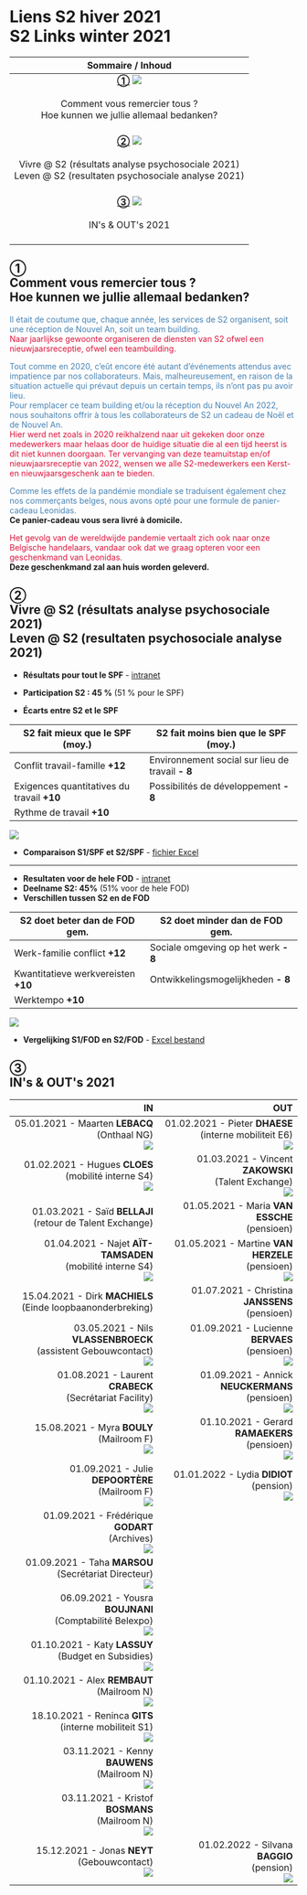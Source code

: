 <link rel="stylesheet" href="S2.css">

# Liens S2 hiver 2021<br>S2 Links winter 2021

| Sommaire / Inhoud |
| :---: |
|  [**&#9312;**](https://newdevprojects.github.io/publicinfo/S2/winter_2021.html#comment-vous-remercier-tous-hoe-kunnen-we-jullie-allemaal-bedanken) ![](click.gif)<br>&nbsp;<br>Comment vous remercier tous ?<br>Hoe kunnen we jullie allemaal bedanken?<br>&nbsp; |
|  [**&#9313;**](https://newdevprojects.github.io/publicinfo/S2/winter_2021.html#vivre--s2-r%C3%A9sultats-analyse-psychosociale-2021leven--s2-resultaten-psychosociale-analyse-2021) ![](click.gif)<br>&nbsp;<br>Vivre @ S2 (résultats analyse psychosociale 2021)<br>Leven @ S2 (resultaten psychosociale analyse 2021)<br>&nbsp; |
|  [**&#9314;**](https://newdevprojects.github.io/publicinfo/S2/winter_2021.html#ins--outs-2021) ![](click.gif)<br>&nbsp;<br>IN's & OUT's 2021<br>&nbsp; |


## &#9312;<br>Comment vous remercier tous ?<br>Hoe kunnen we jullie allemaal bedanken?

<p><font color="steelblue">Il était de coutume que, chaque année, les services de S2 organisent, soit une réception de Nouvel An, soit un team building.</font><br><font color="crimson">Naar jaarlijkse gewoonte organiseren de diensten van S2 ofwel een nieuwjaarsreceptie, ofwel een teambuilding.</font></p>

<p><font color="steelblue">Tout comme en 2020, c’eût encore été autant d’événements attendus avec impatience par nos collaborateurs. Mais, malheureusement, en raison de la situation actuelle qui prévaut depuis un certain temps, ils n’ont pas pu avoir lieu.<br>Pour remplacer ce team building et/ou la réception du Nouvel An 2022, nous souhaitons offrir à tous les collaborateurs de S2 un cadeau de Noël et de Nouvel An.</font><br><font color="crimson">Hier werd net zoals in 2020 reikhalzend naar uit gekeken door onze medewerkers maar helaas door de huidige situatie die al een tijd heerst is dit niet kunnen doorgaan. Ter vervanging van deze teamuitstap en/of nieuwjaarsreceptie van 2022, wensen we alle S2-medewerkers een Kerst- en nieuwjaarsgeschenk aan te bieden.</font></p>

<p><font color="steelblue">Comme les effets de la pandémie mondiale se traduisent également chez nos commerçants belges, nous avons opté pour une formule de panier-cadeau Leonidas.</font><br><strong>Ce panier-cadeau vous sera livré à domicile.</strong></p>  

<p><font color="crimson">Het gevolg van de wereldwijde pandemie vertaalt zich ook naar onze Belgische handelaars, vandaar ook dat we graag opteren voor een geschenkmand van Leonidas.</font><br><strong>Deze geschenkmand zal aan huis worden geleverd.</strong></p>

## &#9313;<br>Vivre @ S2 (résultats analyse psychosociale 2021)<br>Leven @ S2 (resultaten psychosociale analyse 2021)

* **Résultats pour tout le SPF** - [intranet](Intranet_risques_2021_SPF.html)
* **Participation S2 : 45 %** (51 % pour le SPF)

* **&Eacute;carts entre S2 et le SPF**

| S2 fait mieux que le SPF (moy.) | S2 fait moins bien que le SPF (moy.) |
| --- | --- |
| Conflit travail-famille **+12** | Environnement social sur lieu de travail **- 8** |
| Exigences quantitatives du travail **+10** | Possibilités de développement **- 8** |
| Rythme de travail **+10** | &nbsp; |

![](Table_risks_FR.png)

* **Comparaison S1/SPF et S2/SPF** - [fichier Excel](Ecarts_S1-SPF-Vs-Ecarts_S2-SPF.xlsx)

---

* **Resultaten voor de hele FOD** - [intranet](Intranet_risicos_2021_FOD.html)
* **Deelname S2: 45%** (51% voor de hele FOD)
* **Verschillen tussen S2 en de FOD**

| S2 doet beter dan de FOD gem. | S2 doet minder dan de FOD gem. |
| --- | --- |
| Werk-familie conflict **+12** | Sociale omgeving op het werk **- 8** |
| Kwantitatieve werkvereisten **+10** | Ontwikkelingsmogelijkheden **- 8** |
| Werktempo **+10** | &nbsp; |

![](Table_risks_NL.png)

* **Vergelijking S1/FOD en S2/FOD** - [Excel bestand](Verschillen_S1-SPF-Vs-Verschillen_S2-SPF.xlsx)

## &#9314;<br>IN's & OUT's 2021

| IN | OUT |
| ---: | ---: |
| 05.01.2021 - Maarten <b>LEBACQ</b><br>(Onthaal NG)<br>![](Maarten_Lebacq.jpg) | 01.02.2021 - Pieter <b>DHAESE</b><br>(interne mobiliteit E6)<br>![](whiteframe.jpg) |
| 01.02.2021 - Hugues <b>CLOES</b><br>(mobilité interne S4)<br>![](Hugues_Cloes.png) | 01.03.2021 - Vincent <b>ZAKOWSKI</b><br>(Talent Exchange)<br>![](whiteframe_310x300.jpg) |
| 01.03.2021 - Saïd <b>BELLAJI</b><br>(retour de Talent Exchange) | 01.05.2021 - Maria <b>VAN ESSCHE</b><br>(pensioen) |
| 01.04.2021 - Najet <b>A&Iuml;T-TAMSADEN</b><br>(mobilité interne S4)<br>![](Najet_Ait-Tamsaden.jpg) | 01.05.2021 - Martine <b>VAN HERZELE</b><br>(pensioen)<br>![](whiteframe.jpg) |
| 15.04.2021 - Dirk <b>MACHIELS</b><br>(Einde loopbaanonderbreking) | 01.07.2021 - Christina <b>JANSSENS</b><br>(pensioen) |
| 03.05.2021 - Nils <b>VLASSENBROECK</b><br>(assistent Gebouwcontact)<br>![](Nils_Vlassenbroeck.png) | 01.09.2021 - Lucienne <b>BERVAES</b><br>(pensioen)<br>![](whiteframe.jpg) |
| 01.08.2021 - Laurent <b>CRABECK</b><br>(Secrétariat Facility)<br>![](Laurent_Crabeck.jpg) | 01.09.2021 - Annick <b>NEUCKERMANS</b><br>(pensioen)<br>![](whiteframe_300x300.jpg) |
| 15.08.2021 - Myra <b>BOULY</b><br>(Mailroom F)<br>![](Myra_Bouly.jpg) | 01.10.2021 - Gerard <b>RAMAEKERS</b><br>(pensioen)<br>![](whiteframe.jpg) |
| 01.09.2021 - Julie <b>DEPOORT&Egrave;RE</b><br>(Mailroom F)<br>![](Julie_DePoortere.png) | 01.01.2022 - Lydia <b>DIDIOT</b><br>(pension)<br>![](whiteframe.jpg) |
| 01.09.2021 - Frédérique <b>GODART</b><br>(Archives)<br>![](Frederique_Godart.png) | &nbsp; |
| 01.09.2021 - Taha <b>MARSOU</b><br>(Secrétariat Directeur)<br>![](Taha_Marsou.jpg) | &nbsp; |
| 06.09.2021 - Yousra <b>BOUJNANI</b><br>(Comptabilité Belexpo)<br>![](Yousra_Boujnani.png) | &nbsp; |
| 01.10.2021 - Katy <b>LASSUY</b><br>(Budget en Subsidies)<br>![](Katy_Lassuy.png) | &nbsp; |
| 01.10.2021 - Alex <b>REMBAUT</b><br>(Mailroom N)<br>![](Alex_Rembaut.png) | &nbsp; |
| 18.10.2021 - Reninca <b>GITS</b><br>(interne mobiliteit S1)<br>![](Reninca_Gits.jpg) | &nbsp; |
| 03.11.2021 - Kenny <b>BAUWENS</b><br>(Mailroom N)<br>![](Kenny_Bauwens.jpg) | &nbsp; |
| 03.11.2021 - Kristof <b>BOSMANS</b><br>(Mailroom N)<br>![](Kristof_Bosmans.png) | &nbsp; |
| 15.12.2021 - Jonas <b>NEYT</b><br>(Gebouwcontact)<br>![](Jonas_Neyt.png) | 01.02.2022 - Silvana <b>BAGGIO</b><br>(pension)<br>![](whiteframe.jpg) |

